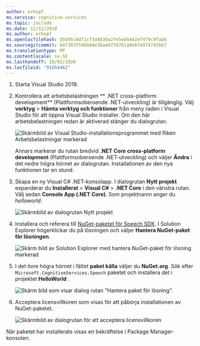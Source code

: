 ```yaml
---
author: erhopf
ms.service: cognitive-services
ms.topic: include
ms.date: 12/12/2018
ms.author: erhopf
ms.openlocfilehash: d5b95c8d71cf3d4830a2fe5eb6442ef479c9fab6
ms.sourcegitcommit: b4f303f59bb04e3bae0739761a0eb7e974745bb7
ms.translationtype: MT
ms.contentlocale: sv-SE
ms.lasthandoff: 10/02/2020
ms.locfileid: "91654462"
---
```

1. Starta Visual Studio 2019.

1. Kontrollera att arbetsbelastningen ** .NET cross-platform development** (Plattformsoberoende .NET-utveckling) är tillgänglig. Välj **verktyg**  >  **Hämta verktyg och funktioner** från meny raden i Visual Studio för att öppna Visual Studio Installer. Om den här arbetsbelastningen redan är aktiverad stänger du dialogrutan.

   ![Skärmbild av Visual Studio-installationsprogrammet med fliken Arbetsbelastningar markerad](../articles/cognitive-services/Speech-Service/media/sdk/vs-enable-net-core-workload.png)

   Annars markerar du rutan bredvid **.NET Core cross-platform development** (Plattformsoberoende .NET-utveckling) och väljer **Ändra** i det nedre högra hörnet av dialogrutan. Installationen av den nya funktionen tar en stund.

1. Skapa en ny Visual C# .NET-konsolapp. I dialogrutan **Nytt projekt** expanderar du **Installerat** > **Visual C#** > **.NET Core** i den vänstra rutan. Välj sedan **Console App (.NET Core)**. Som projektnamn anger du *helloworld*.

   ![Skärmbild av dialogrutan Nytt projekt](../articles/cognitive-services/Speech-Service/media/sdk/qs-csharp-dotnetcore-windows-01-new-console-app.png "Skapa Visual C#-konsol program (.NET Core)")

1. Installera och referera till [NuGet-paketet för Speech SDK](https://aka.ms/csspeech/nuget). I Solution Explorer högerklickar du på lösningen och väljer **Hantera NuGet-paket för lösningen**.

   ![Skärm bild av Solution Explorer med hantera NuGet-paket för lösning markerad](../articles/cognitive-services/Speech-Service/media/sdk/qs-csharp-dotnetcore-windows-02-manage-nuget-packages.png "Hantera NuGet-paket för lösningen")

1. I det övre högra hörnet i fältet **paket källa** väljer du **NuGet.org**. Sök efter `Microsoft.CognitiveServices.Speech` paketet och installera det i projektet **HelloWorld** .

   ![Skärm bild som visar dialog rutan "Hantera paket för lösning".](../articles/cognitive-services/Speech-Service/media/sdk/qs-csharp-dotnetcore-windows-03-nuget-install-1.0.0.png "Installera NuGet-paket")

1. Acceptera licensvillkoren som visas för att påbörja installationen av NuGet-paketet.

   ![Skärmbild av dialogrutan för att acceptera licensvillkoren](../articles/cognitive-services/Speech-Service/media/sdk/qs-csharp-dotnetcore-windows-04-nuget-license.png "Godkänn licensen")

När paketet har installerats visas en bekräftelse i Package Manager-konsolen.
